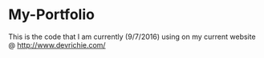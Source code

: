 # My-Portfolio
This is the code that I am currently (9/7/2016) using on my current website @ http://www.devrichie.com/
